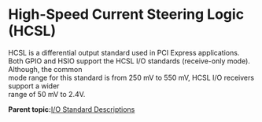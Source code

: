 # High-Speed Current Steering Logic \(HCSL\)

HCSL is a differential output standard used in PCI Express applications.<br /> Both GPIO and HSIO support the HCSL I/O standards \(receive-only mode\). Although, the common<br /> mode range for this standard is from 250 mV to 550 mV, HCSL I/O receivers support a wider<br /> range of 50 mV to 2.4V.

**Parent topic:**[I/O Standard Descriptions](GUID-07F30430-9CF8-4A1E-8C90-A8B9D9B8986F.md)

